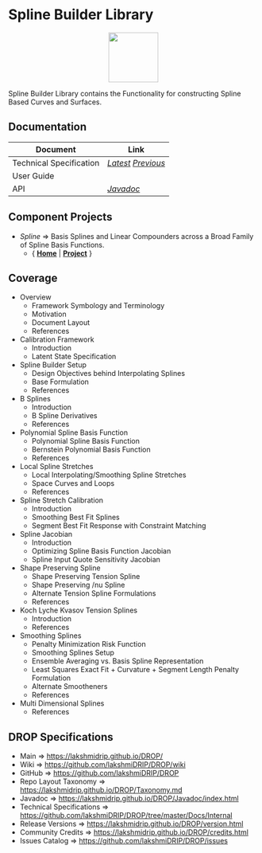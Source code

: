 ﻿
# Spline Builder Library


<p align="center"><img src="https://github.com/lakshmiDRIP/DROP/blob/master/DRIP_Logo.gif?raw=true" width="100"></p>

Spline Builder Library contains the Functionality for constructing Spline Based Curves and Surfaces.


## Documentation

 |        Document         | Link |
 |-------------------------|------|
 | Technical Specification | [*Latest*](https://github.com/lakshmiDRIP/DROP/blob/master/Docs/Internal/SplineBuilder/SplineBuilder_v3.14.pdf) [*Previous*](https://github.com/lakshmiDRIP/DROP/blob/master/Docs/Internal/SplineBuilder) |
 | User Guide              |  |
 | API                     | [*Javadoc*](https://lakshmidrip.github.io/DROP/Javadoc/index.html)|


## Component Projects

 * *Spline* => Basis Splines and Linear Compounders across a Broad Family of Spline Basis Functions.
	* { [**Home**](https://github.com/lakshmiDRIP/DROP/tree/master/src/main/java/org/drip/spline/README.md) | 
	[**Project**](https://github.com/lakshmiDRIP/DROP/issues?q=is%3Aopen+is%3Aissue+label%3Aspline) }


## Coverage

 * Overview
	* Framework Symbology and Terminology
	* Motivation
	* Document Layout
	* References
 * Calibration Framework
	* Introduction
	* Latent State Specification
 * Spline Builder Setup
	* Design Objectives behind Interpolating Splines
	* Base Formulation
	* References
 * B Splines
	* Introduction
	* B Spline Derivatives
	* References
 * Polynomial Spline Basis Function
	* Polynomial Spline Basis Function
	* Bernstein Polynomial Basis Function
	* References
 * Local Spline Stretches
	* Local Interpolating/Smoothing Spline Stretches
	* Space Curves and Loops
	* References
 * Spline Stretch Calibration
	* Introduction
	* Smoothing Best Fit Splines
	* Segment Best Fit Response with Constraint Matching
 * Spline Jacobian
	* Introduction
	* Optimizing Spline Basis Function Jacobian
	* Spline Input Quote Sensitivity Jacobian
 * Shape Preserving Spline
	* Shape Preserving Tension Spline
	* Shape Preserving /nu Spline
	* Alternate Tension Spline Formulations
	* References
 * Koch Lyche Kvasov Tension Splines
	* Introduction
	* References
 * Smoothing Splines
	* Penalty Minimization Risk Function
	* Smoothing Splines Setup
	* Ensemble Averaging vs. Basis Spline Representation
	* Least Squares Exact Fit + Curvature + Segment Length Penalty Formulation
	* Alternate Smootheners
	* References
 * Multi Dimensional Splines
	* References


## DROP Specifications

 * Main                     => https://lakshmidrip.github.io/DROP/
 * Wiki                     => https://github.com/lakshmiDRIP/DROP/wiki
 * GitHub                   => https://github.com/lakshmiDRIP/DROP
 * Repo Layout Taxonomy     => https://lakshmidrip.github.io/DROP/Taxonomy.md
 * Javadoc                  => https://lakshmidrip.github.io/DROP/Javadoc/index.html
 * Technical Specifications => https://github.com/lakshmiDRIP/DROP/tree/master/Docs/Internal
 * Release Versions         => https://lakshmidrip.github.io/DROP/version.html
 * Community Credits        => https://lakshmidrip.github.io/DROP/credits.html
 * Issues Catalog           => https://github.com/lakshmiDRIP/DROP/issues
